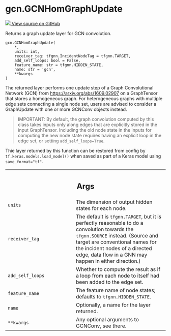 # gcn.GCNHomGraphUpdate

<!-- Insert buttons and diff -->

<a target="_blank" href="https://github.com/tensorflow/gnn/tree/master/tensorflow_gnn/models/gcn/gcn_conv.py#L285-L345">
<img src="https://www.tensorflow.org/images/GitHub-Mark-32px.png" /> View source
on GitHub </a>

Returns a graph update layer for GCN convolution.

<pre class="devsite-click-to-copy prettyprint lang-py tfo-signature-link">
<code>gcn.GCNHomGraphUpdate(
    *,
    units: int,
    receiver_tag: tfgnn.IncidentNodeTag = tfgnn.TARGET,
    add_self_loops: bool = False,
    feature_name: str = tfgnn.HIDDEN_STATE,
    name: str = &#x27;gcn&#x27;,
    **kwargs
)
</code></pre>

<!-- Placeholder for "Used in" -->

The returned layer performs one update step of a Graph Convolutional Network
(GCN) from https://arxiv.org/abs/1609.02907 on a GraphTensor that stores a
homogeneous graph. For heterogeneous graphs with multiple edge sets connecting a
single node set, users are advised to consider a GraphUpdate with one or more
GCNConv objects instead.

> IMPORTANT: By default, the graph convolution computed by this class takes
> inputs only along edges that are explicitly stored in the input GraphTensor.
> Including the old node state in the inputs for computing the new node state
> requires having an explicit loop in the edge set, or setting
> `add_self_loops=True`.

Thie layer returned by this function can be restored from config by
`tf.keras.models.load_model()` when saved as part of a Keras model using
`save_format="tf"`.

<!-- Tabular view -->

 <table class="responsive fixed orange">
<colgroup><col width="214px"><col></colgroup>
<tr><th colspan="2"><h2 class="add-link">Args</h2></th></tr>

<tr>
<td>
<code>units</code><a id="units"></a>
</td>
<td>
The dimension of output hidden states for each node.
</td>
</tr><tr>
<td>
<code>receiver_tag</code><a id="receiver_tag"></a>
</td>
<td>
The default is <code>tfgnn.TARGET</code>,
but it is perfectly reasonable to do a convolution towards the
<code>tfgnn.SOURCE</code> instead. (Source and target are conventional names for
the incident nodes of a directed edge, data flow in a GNN may happen
in either direction.)
</td>
</tr><tr>
<td>
<code>add_self_loops</code><a id="add_self_loops"></a>
</td>
<td>
Whether to compute the result as if a loop from each node
to itself had been added to the edge set.
</td>
</tr><tr>
<td>
<code>feature_name</code><a id="feature_name"></a>
</td>
<td>
The feature name of node states; defaults to
<code>tfgnn.HIDDEN_STATE</code>.
</td>
</tr><tr>
<td>
<code>name</code><a id="name"></a>
</td>
<td>
Optionally, a name for the layer returned.
</td>
</tr><tr>
<td>
<code>**kwargs</code><a id="**kwargs"></a>
</td>
<td>
Any optional arguments to GCNConv, see there.
</td>
</tr>
</table>
